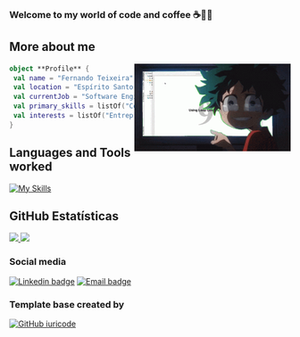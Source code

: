  
### Welcome to my world of code and coffee ☕️👨‍💻

## **More about me**
<!-- <img align="right" width="300" src="https://i2.wp.com/allhtaccess.info/wp-content/uploads/2018/03/programming.gif?fit=1281%2C716&ssl=1" /> -->
<img align="right" width="280" src="./IMG/deku.gif" />

```kotlin
object **Profile** {
 val name = "Fernando Teixeira"
 val location = "Espírito Santo, Brazil"
 val currentJob = "Software Engineer at Solfacil"
 val primary_skills = listOf("Comunication", "Organization", "Positive")
 val interests = listOf("Entrepreneurship", "fintech", "Microservices")
}
```

## **Languages and Tools worked**  
[![My Skills](https://skills.thijs.gg/icons?i=git,github,elixir,py,java,css,html,fastapi,postgres,docker,grafana,jenkins,postman,inux&theme=dark)](https://skills.thijs.gg)


## **GitHub Estatísticas**
<a href="https://github.com/oteixeiras/oteixeiras">
  <img height="150em" src="https://github-readme-stats.vercel.app/api?username=oteixeiras&show_icons=true&theme=material-palenight&include_all_commits=true&count_private=true"/>
  <img height="150em" src="https://github-readme-stats.vercel.app/api/top-langs/?username=oteixeiras&layout=compact&langs_count=7&theme=material-palenight">
</a>
<br>

### Social media
[![Linkedin badge](https://img.shields.io/badge/Linkedin-blue?style=for-the-badge&logo=gmail&logoColor=white)](https://www.linkedin.com/in/fernandodesouzateixeira/)
[![Email badge](https://img.shields.io/badge/Gmail-D14836?style=for-the-badge&logo=gmail&logoColor=white)](mailto:ofernandos,teixeira@gmail.com)

### Template base created by
[![GitHub iuricode](https://img.shields.io/github/followers/VanessaSwerts?label=iuricode&style=social)](https://github.com/iuricode)
